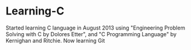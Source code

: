 Learning-C
==========
Started learning C language in August 2013 using "Engineering Problem Solving with C by Dolores Etter", and "C Programming Language" by Kernighan and Ritchie.
Now learning Git
